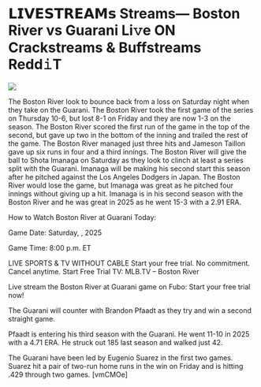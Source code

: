 # 𝗟𝗜𝗩𝗘𝗦𝗧𝗥𝗘𝗔𝗠𝘀 Streams— Boston River vs Guarani Li𝚟e ON Crackstreams & Buffstreams Redd𝚒T  
  
  
[![](https://i.imgur.com/qSNzIqt.png)](https://movie.rssnews.media/zFcLdxDgG.php)  
  
The Boston River look to bounce back from a loss on Saturday night when they take on the Guarani. The Boston River took the first game of the series on Thursday 10-6, but lost 8-1 on Friday and they are now 1-3 on the season. The Boston River scored the first run of the game in the top of the second, but gave up two in the bottom of the inning and trailed the rest of the game. The Boston River managed just three hits and Jameson Taillon gave up six runs in four and a third innings. The Boston River will give the ball to Shota Imanaga on Saturday as they look to clinch at least a series split with the Guarani. Imanaga will be making his second start this season after he pitched against the Los Angeles Dodgers in Japan. The Boston River would lose the game, but Imanaga was great as he pitched four innings without giving up a hit. Imanaga is in his second season with the Boston River and he was great in 2025 as he went 15-3 with a 2.91 ERA.

How to Watch Boston River at Guarani Today:

Game Date: Saturday, , 2025

Game Time: 8:00 p.m. ET

LIVE SPORTS & TV WITHOUT CABLE
Start your free trial. No commitment. Cancel anytime.
Start Free Trial
TV: MLB.TV – Boston River

Live stream the Boston River at Guarani game on Fubo: Start your free trial now!

The Guarani will counter with Brandon Pfaadt as they try and win a second straight game.

Pfaadt is entering his third season with the Guarani. He went 11-10 in 2025 with a 4.71 ERA. He struck out 185 last season and walked just 42.

The Guarani have been led by Eugenio Suarez in the first two games. Suarez hit a pair of two-run home runs in the win on Friday and is hitting .429 through two games. [vmCMOe]